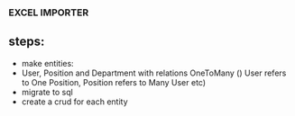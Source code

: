### EXCEL IMPORTER

## steps:

- make entities:
- User, Position and Department with relations OneToMany () User refers to One Position, Position refers to Many User etc)
- migrate to sql
- create a crud for each entity
